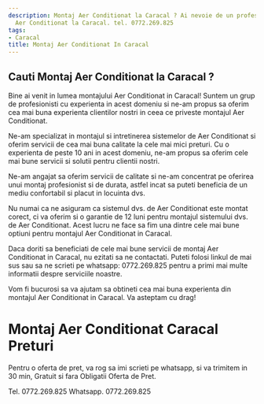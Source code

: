 ```yaml
---
description: Montaj Aer Conditionat la Caracal ? Ai nevoie de un profesionist in Montaj
  Aer Conditionat la Caracal. tel. 0772.269.825
tags:
- Caracal
title: Montaj Aer Conditionat In Caracal
---
```



## Cauti Montaj Aer Conditionat la Caracal ?

Bine ai venit in lumea montajului Aer Conditionat in Caracal! Suntem un grup de profesionisti cu experienta in acest domeniu si ne-am propus sa oferim cea mai buna experienta clientilor nostri in ceea ce priveste montajul Aer Conditionat. 

Ne-am specializat in montajul si intretinerea sistemelor de Aer Conditionat si oferim servicii de cea mai buna calitate la cele mai mici preturi. Cu o experienta de peste 10 ani in acest domeniu, ne-am propus sa oferim cele mai bune servicii si solutii pentru clientii nostri. 

Ne-am angajat sa oferim servicii de calitate si ne-am concentrat pe oferirea unui montaj profesionist si de durata, astfel incat sa puteti beneficia de un mediu confortabil si placut in locuinta dvs. 

Nu numai ca ne asiguram ca sistemul dvs. de Aer Conditionat este montat corect, ci va oferim si o garantie de 12 luni pentru montajul sistemului dvs. de Aer Conditionat. Acest lucru ne face sa fim una dintre cele mai bune optiuni pentru montajul Aer Conditionat in Caracal.

Daca doriti sa beneficiati de cele mai bune servicii de montaj Aer Conditionat in Caracal, nu ezitati sa ne contactati. Puteti folosi linkul de mai sus sau sa ne scrieti pe whatsapp: 0772.269.825 pentru a primi mai multe informatii despre serviciile noastre. 

Vom fi bucurosi sa va ajutam sa obtineti cea mai buna experienta din montajul Aer Conditionat in Caracal. Va asteptam cu drag!

# Montaj Aer Conditionat Caracal Preturi
Pentru o oferta de pret, va rog sa imi scrieti pe whatsapp, si va trimitem in 30 min, Gratuit si fara Obligatii Oferta de Pret.

Tel. 0772.269.825
Whatsapp. 0772.269.825